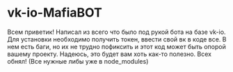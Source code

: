 # vk-io-MafiaBOT
Всем приветик! Написал из всего что было под рукой бота на базе vk-io. Для установки необходимо получить токен, ввести свой вк в коде все. В нем есть баги, но их не трудно пофиксить и этот код может быть опорой вашему проекту. Надеюсь, это будет вам хоть как-то полезно. Всех обнял! (Все нужные либы уже в node_modules)
